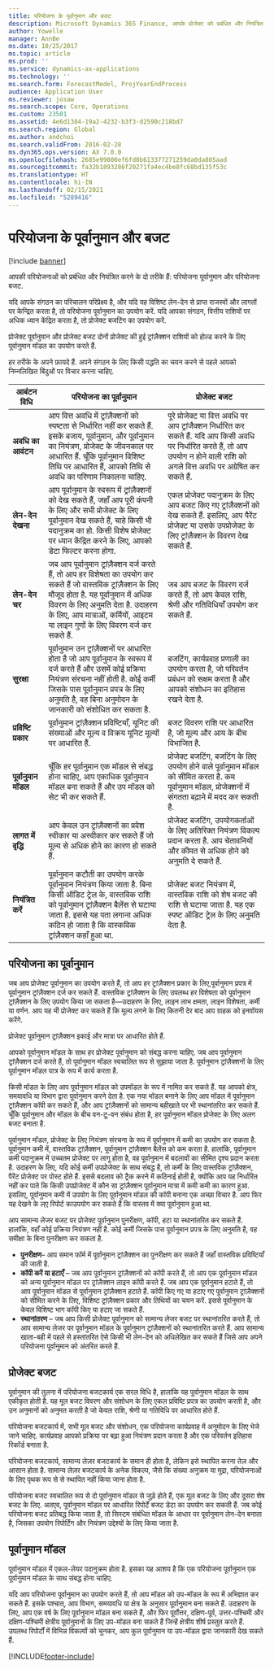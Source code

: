```yaml
---
title: परियोजना के पूर्वानुमान और बजट
description: Microsoft Dynamics 365 Finance, आपके प्रोजेक्ट को प्रबंधित और नियंत्रित करने के लिए प्रोजेक्ट पूर्वानुमान और प्रोजेक्ट बजट प्रदान करता है.
author: Yowelle
manager: AnnBe
ms.date: 10/25/2017
ms.topic: article
ms.prod: ''
ms.service: dynamics-ax-applications
ms.technology: ''
ms.search.form: ForecastModel, ProjYearEndProcess
audience: Application User
ms.reviewer: josaw
ms.search.scope: Core, Operations
ms.custom: 23501
ms.assetid: 4e6d1384-19a2-4232-b3f3-d2590c218bd7
ms.search.region: Global
ms.author: andchoi
ms.search.validFrom: 2016-02-28
ms.dyn365.ops.version: AX 7.0.0
ms.openlocfilehash: 2685e99800ef6fd0b613377271259da0da805aad
ms.sourcegitcommit: fa32b1893286f20271fa4ec4be8fc68bd135f53c
ms.translationtype: HT
ms.contentlocale: hi-IN
ms.lasthandoff: 02/15/2021
ms.locfileid: "5289416"
---
```

# <a name="project-forecasts-and-budgets"></a>परियोजना के पूर्वानुमान और बजट

[!include [banner](../includes/banner.md)]

आपकी परियोजनाओं को प्रबंधित और नियंत्रित करने के दो तरीके हैं: परियोजना पूर्वानुमान और परियोजना बजट. 

यदि आपके संगठन का परिचालन परिप्रेक्ष्य है, और यदि यह विशिष्ट लेन-देन से प्राप्त राजस्वों और लागतों पर केन्द्रित करता है, तो परियोजना पूर्वानुमान का उपयोग करें. यदि आपका संगठन, वित्तीय राशियों पर अधिक ध्यान केंद्रित करता है, तो प्रोजेक्ट बजटिंग का उपयोग करें. 

प्रोजेक्ट पूर्वानुमान और प्रोजेक्ट बजट दोनों प्रोजेक्ट की हुई ट्रांज़ैक्शन राशियों को होल्ड करने के लिए पूर्वानुमान मॉडल का उपयोग करते हैं. 

हर तरीके के अपने फ़ायदे हैं. अपने संगठन के लिए किसी पद्धति का चयन करने से पहले आपको निम्नलिखित बिंदुओं पर विचार करना चाहिए.

|   आबंटन विधि       |           परियोजना का पूर्वानुमान            |        प्रोजेक्ट बजट                           |
|---------------------------|------------------------------------------|----------------------------------------------------|
| **अवधि का आवंटन**     | आप वित्त अवधि में ट्रांज़ैक्शनों को स्पष्टता से निर्धारित नहीं कर सकते हैं. इसके बजाय, पूर्वानुमान, और पूर्वानुमान का नियंत्रण, प्रोजेक्ट के जीवनकाल पर आधारित हैं. चूँकि पूर्वानुमान विशिष्ट तिथि पर आधारित हैं, आपको तिथि से अवधि का परिणाम निकालना चाहिए. | पूरे प्रोजेक्ट या वित्त अवधि पर आप ट्रांजैक्शन निर्धारित कर सकते हैं. यदि आप किसी अवधि पर निर्धारित करते हैं, तो आप उपयोग न होने वाली राशि को अगले वित्त अवधि पर अग्रेषित कर सकते हैं. |
| **लेन-देन देखना**  | आप पूर्वानुमान के स्वरूप में ट्रांज़ैक्शनों को देख सकते हैं, जहाँ आप पूरी कंपनी के लिए और सभी प्रोजेक्ट के लिए पूर्वानुमान देख सकते हैं, चाहे किसी भी पदानुक्रम का हो. किसी विशेष प्रोजेक्ट पर ध्यान केंद्रित करने के लिए, आपको डेटा फिल्टर करना होगा.                                       | एकल प्रोजेक्ट पदानुक्रम के लिए आप बजट किए गए ट्रांज़ैक्शनों को देख सकते हैं. इसलिए, आप पैरेंट प्रोजेक्ट या उसके उपप्रोजेक्ट के लिए ट्रांज़ैक्शन के विवरण देख सकते हैं.                 |
| **लेन-देन चर** | जब आप पूर्वानुमान ट्रांज़ैक्शन दर्ज करते हैं, तो आप हर विशेषता का उपयोग कर सकते हैं जो वास्तविक ट्रांज़ैक्शन के लिए मौजूद होता है. यह पूर्वानुमान में अधिक विवरण के लिए अनुमति देता है. उदाहरण के लिए, आप मात्राओं, कर्मियों, आइटम या लाइन गुणों के लिए विवरण दर्ज कर सकते हैं.         | जब आप बजट के विवरण दर्ज करते हैं, तो आप केवल राशि, श्रेणी और गतिविधियाँ उपयोग कर सकते हैं.                    |
| **सुरक्षा**              | पूर्वानुमान उन ट्रांज़ैक्शनों पर आधारित होता है जो आप पूर्वानुमान के स्वरूप में दर्ज करते हैं और उसमें कोई प्रक्रिया नियंत्रण संरचना नहीं होती है. कोई कर्मी जिसके पास पूर्वानुमान प्रपत्र के लिए अनुमति है, वह बिना अनुमोदन के जानकारी को संशोधित कर सकता है.                                        | बजटिंग, कार्यप्रवाह प्रणाली का उपयोग करता है, जो परिवर्तन प्रबंधन को सक्षम करता है और आपको संशोधन का इतिहास रखने देता है.         |
| **प्रविष्टि प्रकार**           | पूर्वानुमान ट्रांज़ैक्शन प्रविष्टियाँ, यूनिट की संख्याओं और मूल्य व विक्रय यूनिट मूल्यों पर आधारित हैं.  | बजट विवरण राशि पर आधारित है, जो मूल्य और आय के बीच विभाजित है.                                          |
| **पूर्वानुमान मॉडल**       | चूँकि हर पूर्वानुमान एक मॉडल से संबद्ध होना चाहिए, आप एकाधिक पूर्वानुमान मॉडल बना सकते हैं और उप मॉडल को सेट भी कर सकते हैं.           | प्रोजेक्ट बजटिंग, बजटिंग के लिए उपयोग होने वाले पूर्वानुमान मॉडल को सीमित करता है. कम पूर्वानुमान मॉडल, प्रोजेक्शनों में संगतता बढ़ाने में मदद कर सकती है.                           |
| **लागत में वृद्धि**         | आप केवल उन ट्रांज़ैक्शनों का प्रवेश स्वीकार या अस्वीकार कर सकते हैं जो मूल्य से अधिक होने का कारण हो सकते हैं.   | प्रोजेक्ट बजटिंग, उपयोगकर्ताओं के लिए अतिरिक्त नियंत्रण विकल्प प्रदान करता है. आप चेतावनियों और कीमत से अधिक होने को अनुमति दे सकते हैं.                    |
| **नियंत्रित करें**               | पूर्वानुमान कटौती का उपयोग करके पूर्वानुमान नियंत्रण किया जाता है. बिना किसी ऑडिट ट्रेल के, वास्तविक राशि को पूर्वानुमान ट्रांज़ैक्शन बैलेंस से घटाया जाता है. इससे यह पता लगाना अधिक कठिन हो जाता है कि वास्कविक ट्रांज़ैक्शन कहाँ हुआ था.                   | प्रोजेक्ट बजट नियंत्रण में, वास्तविक राशि को शेष बजट की राशि से घटाया जाता है. यह एक स्पष्ट ऑडिट ट्रेल के लिए अनुमति देता है.                                   |

## <a name="project-forecasts"></a>परियोजना का पूर्वानुमान
जब आप प्रोजेक्ट पूर्वानुमान का उपयोग करते हैं, तो आप हर ट्रांज़ैक्शन प्रकार के लिए,पूर्वानुमान प्रपत्र में पूर्वानुमान ट्रांज़ैक्शन दर्ज कर सकते हैं. वास्तविक ट्रांज़ैक्शन के लिए उपलब्ध हर विशेषता को पूर्वानुमान ट्रांज़ैक्शन के लिए उपयोग किया जा सकता है—उदाहरण के लिए, लाइन लाभ क्षमता, लाइन विशेषता, कर्मी या वर्णन. आप यह भी प्रोजेक्ट कर सकते हैं कि मूल्य लगने के लिए कितनी देर बाद आप ग्राहक को इनवॉयस करेंगे. 

प्रोजेक्ट पूर्वानुमान ट्रांज़ैक्शन इकाई और मात्रा पर आधारित होते हैं. 

आपको पूर्वानुमान मॉडल के साथ हर प्रोजेक्ट पूर्वानुमान को संबद्ध करना चाहिए. जब आप पूर्वानुमान ट्रांज़ैक्शन दर्ज करते हैं, तो पूर्वानुमान मॉडल स्वचालित रूप से सुझाया जाता है. पूर्वानुमान ट्रांज़ैक्शनों के लिए पूर्वानुमान मॉडल पात्र के रूप में कार्य करता है. 

किसी मॉडल के लिए आप पूर्वानुमान मॉडल को उपमॉडल के रूप में नामित कर सकते हैं. यह आपको क्षेत्र, समयावधि या विभाग द्वारा पूर्वानुमान करने देता है. एक नया मॉडल बनाने के लिए आप मॉडल में पूर्वानुमान ट्रांज़ैक्शन कॉपी कर सकते हैं, और आप ट्रांज़ैक्शनों को सामान्य बहीखाते पर भी स्थानांतरित कर सकते हैं. चूँकि पूर्वानुमान और मॉडल के बीच वन-टू-वन संबंध होता है, हर पूर्वानुमान मॉडल प्रोजेक्ट के लिए अलग बजट बनाता है. 

पूर्वानुमान मॉडल, प्रोजेक्ट के लिए नियंत्रण संरचना के रूप में पूर्वानुमान में कमी का उपयोग कर सकता है. पूर्वानुमान कमी में, वास्तविक ट्रांज़ैक्शन, पूर्वानुमान ट्रांज़ैक्शन बैलेंस को कम करता है. हालांकि, पूर्वानुमान कमी पदानुक्रम में उच्चतम प्रोजेक्ट पर लागू होता है, वह पूर्वानुमान में बदलावों का सीमित दृश्य प्रदान करता है. उदाहरण के लिए, यदि कोई कर्मी उपप्रोजेक्ट के साथ संबद्ध है, तो कर्मी के लिए वास्तविक ट्रांज़ैक्शन, पैरेंट प्रोजेक्ट पर पोस्ट होते हैं. इससे बदलाव को ट्रैक करने में कठिनाई होती है, क्योंकि आप यह निर्धारित नहीं कर पाते कि किसी उपप्रोजेक्ट में कौन सा ट्रांज़ैक्शन पूर्वानुमान मात्रा में कमी कमी का कारण हुआ. इसलिए, पूर्वानुमान कमी में उपयोग के लिए पूर्वानुमान मॉडल की कॉपी बनाना एक अच्छा विचार है. आप फिर यह देखने के ल्ए रिपोर्ट काउपयोग कर सकते हैं कि वास्तव में क्या पूर्वानुमान हुआ था. 

आप सामान्य लेजर बजट पर प्रोजेक्ट पूर्वानुमान पुनरीक्षण, कॉपी, हटा या स्थानांतरित कर सकते हैं. हालांकि, वहाँ कोई प्रक्रिया नियंत्रण नहीं है. कोई कर्मी जिसके पास पूर्वानुमान प्रपत्र के लिए अनुमति है, वह समीक्षा के बिना पुनरीक्षण कर सकता है.

-   **पुनरीक्षण**– आप समान फॉर्म में पूर्वानुमान ट्रांज़ैक्शन का पुनरीक्षण कर सकते हैं जहाँ वास्तविक प्रविष्टियाँ की जाती है.
-   **कॉपी करें या हटाएँ** – जब आप पूर्वानुमान ट्रांज़ैक्शनों को कॉपी करते हैं, तो आप एक पूर्वानुमान मॉडल को अन्य पूर्वानुमान मॉडल पर ट्रांज़ैक्शन लाइन कॉपी करते हैं. जब आप एक पूर्वानुमान हटाते हैं, तो आप पूर्वानुमान मॉडल से पूर्वानुमान ट्रांज़ैक्शन हटाते हैं. कॉपी किए गए या हटाए गए पूर्वानुमान ट्रांज़ैक्शनों को सीमित करने के लिए, विशिष्ट ट्रांज़ैक्शन प्रकार और तिथियों का चयन करें. इससे पूर्वानुमान के केवल विशिष्ट भाग कॉपी किए या हटाए जा सकते हैं.
-   **स्थानांतरण** – जब आप किसी प्रोजेक्ट पूर्वानुमान को सामान्य लेजर बजट पर स्थानांतरित करते हैं, तो आप सामान्य लेजर पर पूर्वानुमान मॉडल के पूर्वानुमान ट्रांज़ैक्शनों को स्थानांतरित करते हैं. आप सामान्य खाता-बही में पहले से हस्तांतरित ऐसे किसी भी लेन-देन को अधिलेखित कर सकते हैं जिसे आप अपने परियोजना पूर्वानुमान को अंतरित करते हैं.

## <a name="project-budgets"></a>प्रोजेक्ट बजट
पूर्वानुमान की तुलना में परियोजना बजटकार्य एक सरल विधि है, हालांकि यह पूर्वानुमान मॉडल के साथ एकीकृत होती है. यह मूल बजट विवरण और संशोधन के लिए एकल प्रविष्टि प्रपत्र का उपयोग करती है, और उन अनुमानों को अनुमत करती है जो केवल राशि, श्रेणी या गतिविधि पर आधारित होते हैं. 

परियोजना बजटकार्य में, सभी मूल बजट और संशोधन, एक परियोजना कार्यप्रवाह में अनुमोदन के लिए भेजे जाने चाहिए. कार्यप्रवाह आपको प्रक्रिया पर बढ़ा हुआ नियंत्रण प्रदान करता है और एक परिवर्तन इतिहास रिकॉर्ड बनाता है. 

परियोजना बजटकार्य, सामान्य लेज़र बजटकार्य के समान ही होता है, लेकिन इसे स्थापित करना तेज़ और आसान होता है. सामान्य लेज़र बजटकार्य के अनेक विकल्प, जैसे कि संख्या अनुक्रम या मुद्रा, परियोजनाओं के लिए पृथक रूप से से स्थापित नहीं किया जाना होता है.

परियोजना बजट स्वचालित रूप से दो पूर्वानुमान मॉडल से जुड़े होते हैं, एक मूल बजट के लिए और दूसरा शेष बजट के लिए. अतएव, पूर्वानुमान मॉडल पर आधारित रिपोर्टें बजट डेटा का उपयोग कर सकती हैं. जब कोई परियोजना बजट प्रतिबद्ध किया जाता है, तो सिस्टम संबंधित मॉडल के आधार पर पूर्वानुमान लेन-देन बनाता है, जिसका उपयोग रिपोर्टिंग और नियंत्रण उद्देश्यों के लिए किया जाता है.

## <a name="forecast-models"></a>पूर्वानुमान मॉडल
पूर्वानुमान मॉडल में एकल-लेयर पदानुक्रम होता है. इसका यह आशय है कि एक परियोजना पूर्वानुमान एक पूर्वानुमान मॉडल के साथ संबद्ध होना चाहिए.

यदि आप परियोजना पूर्वानुमान का उपयोग करते हैं, तो आप मॉडल को उप-मॉडल के रूप में अभिज्ञात कर सकते हैं. इसके पश्चात्, आप विभाग, समयावधि या क्षेत्र के अनुसार पूर्वानुमान बना सकते हैं. उदाहरण के लिए, आप एक वर्ष के लिए पूर्वानुमान मॉडल बना सकते हैं, और फिर पूर्वोत्तर, दक्षिण-पूर्व, उत्तर-पश्चिमी और दक्षिण-पश्चिमी क्षेत्रीय पूर्वानुमानों के लिए उप-मॉडल बना सकते हैं जिन्हें क्षेत्रीय शीर्ष प्रस्तुत करते हैं. उपलब्ध रिपोर्टों में विभिन्न विकल्पों को चुनकर, आप कुल पूर्वानुमान या उप-मॉडल द्वारा जानकारी देख सकते हैं.





[!INCLUDE[footer-include](../includes/footer-banner.md)]